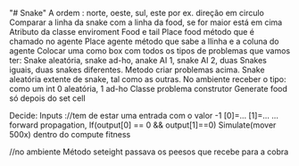 "# Snake" 
A ordem : norte, oeste, sul, este por ex. direção em circulo
Comparar a linha da snake com a linha da food, se for maior está em cima
Atributo da classe enviroment Food e tail 
Place food método que é chamado no agente
Place agente método que sabe a llinha e a coluna do agente
Colocar uma como box com todos os tipos de problemas que vamos ter:
Snake aleatória, snake ad-ho, anake AI 1, snake AI 2, duas Snakes iguais, duas snakes diferentes.
Metodo criar problemas acima.
Snake aleatória extente de snake, tal como as outras.
No ambiente receber o tipo: como um int 0 aleatória, 1 ad-ho
Classe problema construtor 
Generate food só depois do set cell

Decide:
Inputs ://tem de estar uma entrada com o valor -1
[0]=…
[1]=…
…
 forward propagation,
If(output[0] == 0 && output[1]==0)
Simulate(mover 500x) dentro do compute fitness

//no ambiente
Método seteight passava os peesos que recebe para a cobra


